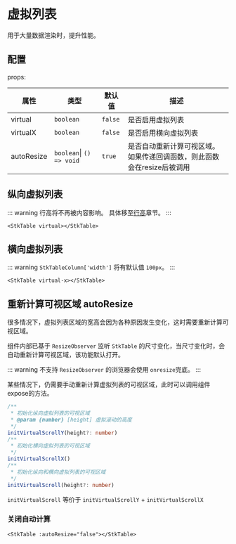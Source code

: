 # 虚拟列表
用于大量数据渲染时，提升性能。

## 配置
props:

| 属性 | 类型 | 默认值 | 描述 |
| --- | --- | --- | --- |
| virtual | `boolean` | `false` | 是否启用虚拟列表 |
| virtualX | `boolean` | `false` | 是否启用横向虚拟列表 |
| autoResize | `boolean`\| `() => void` | `true` | 是否自动重新计算可视区域。如果传递回调函数，则此函数会在resize后被调用 |


## 纵向虚拟列表
::: warning
行高将不再被内容影响。 具体移至[行高](/main/table/basic/row-height)章节。
:::
```vue
<StkTable virtual></StkTable>
```
<demo vue="advanced/virtual/VirtualY.vue"></demo>

## 横向虚拟列表
::: warning
`StkTableColumn['width']` 将有默认值 `100px`。
:::

```vue
<StkTable virtual-x></StkTable>
```
<demo vue="advanced/virtual/VirtualX.vue"></demo>

## 重新计算可视区域 autoResize
很多情况下，虚拟列表区域的宽高会因为各种原因发生变化，这时需要重新计算可视区域。

组件内部已基于 `ResizeObserver` 监听 `StkTable` 的尺寸变化，当尺寸变化时，会自动重新计算可视区域，该功能默认打开。


::: warning
不支持 `ResizeObserver` 的浏览器会使用 `onresize`兜底。
:::

某些情况下，仍需要手动重新计算虚拟列表的可视区域，此时可以调用组件expose的方法。

```ts
/**
 * 初始化纵向虚拟列表的可视区域
 * @param {number} [height] 虚拟滚动的高度
 */
initVirtualScrollY(height?: number)
/**
 * 初始化横向虚拟列表的可视区域
 */
initVirtualScrollX()
/**
 * 初始化纵向和横向虚拟列表的可视区域
 */
initVirtualScroll(height?: number)
```
`initVirtualScroll` 等价于 `initVirtualScrollY` + `initVirtualScrollX`

### 关闭自动计算
```vue
<StkTable :autoResize="false"></StkTable>
```

